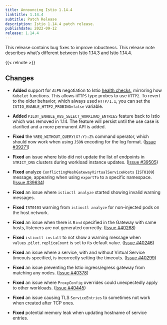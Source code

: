 ```yaml
---
title: Announcing Istio 1.14.4
linktitle: 1.14.4
subtitle: Patch Release
description: Istio 1.14.4 patch release.
publishdate: 2022-09-12
release: 1.14.4
---
```


This release contains bug fixes to improve robustness.
This release note describes what’s different between Istio 1.14.3 and Istio 1.14.4.

{{< relnote >}}

## Changes

- **Added** support for `ALPN` negotiation to Istio [health checks](/docs/ops/configuration/mesh/app-health-check/), mirroring
how `Kubelet` functions. This allows `HTTPS` type probes to use `HTTP2`. To revert to the older behavior,
which always used `HTTP/1.1`, you can set the `ISTIO_ENABLE_HTTP2_PROBING=false` variable.

- **Added** `PILOT_ENABLE_K8S_SELECT_WORKLOAD_ENTRIES` feature back to Istio which was removed in 1.14.
The feature will persist until the use case is clarified and a more permanent API is added.

- **Fixed** the `%REQ_WITHOUT_QUERY(X?:Y):Z%` command operator, which should now work when using `JSON` encoding
for the log format. ([Issue #39271](https://github.com/istio/istio/issues/39271))

- **Fixed** an issue where Istio did not update the list of endpoints in `STRICT_DNS` clusters
during workload instance updates. ([Issue #39505](https://github.com/istio/istio/issues/39505))

- **Fixed** analyze `ConflictingMeshGatewayVirtualServiceHosts` (`IST0109`) message,
appearing when using `exportTo` to a specific namespace. ([Issue #39634](https://github.com/istio/istio/issues/39634))

- **Fixed** an issue where `istioctl analyze` started showing invalid warning messages.

- **Fixed** `IST0103` warning from `istioctl analyze` for non-injected pods on the host network.

- **Fixed** an issue when there is `Bind` specified in the Gateway with same hosts,
listeners are not generated correctly. ([Issue #40268](https://github.com/istio/istio/issues/40268))

- **Fixed** `istioctl install` to not show a warning message when `values.pilot.replicaCount` is set
to its default value. ([Issue #40246](https://github.com/istio/istio/issues/40246))

- **Fixed** an issue where a service, with and without Virtual Service timeouts specified,
is incorrectly setting the timeouts.  ([Issue #40299](https://github.com/istio/istio/issues/40299))

- **Fixed** an issue preventing the Istio ingress/egress gateway from matching any nodes. ([Issue #40378](https://github.com/istio/istio/issues/40378))

- **Fixed** an issue where `ProxyConfig` overrides could unexpectedly apply to other workloads.
  ([Issue #40445](https://github.com/istio/istio/issues/40445))

- **Fixed** an issue causing TLS `ServiceEntries` to sometimes not work when created after TCP ones.

- **Fixed** potential memory leak when updating hostname of service entries.

